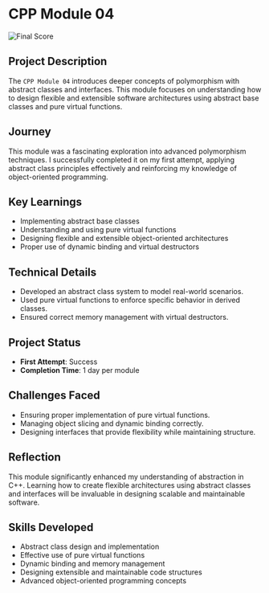 # CPP Module 04

![Final Score](https://i.ibb.co/fBtNwQS/image.png)

## Project Description
The `CPP Module 04` introduces deeper concepts of polymorphism with abstract classes and interfaces. This module focuses on understanding how to design flexible and extensible software architectures using abstract base classes and pure virtual functions.

## Journey
This module was a fascinating exploration into advanced polymorphism techniques. I successfully completed it on my first attempt, applying abstract class principles effectively and reinforcing my knowledge of object-oriented programming.

## Key Learnings
- Implementing abstract base classes
- Understanding and using pure virtual functions
- Designing flexible and extensible object-oriented architectures
- Proper use of dynamic binding and virtual destructors

## Technical Details
- Developed an abstract class system to model real-world scenarios.
- Used pure virtual functions to enforce specific behavior in derived classes.
- Ensured correct memory management with virtual destructors.

## Project Status
- **First Attempt**: Success
- **Completion Time**: 1 day per module

## Challenges Faced
- Ensuring proper implementation of pure virtual functions.
- Managing object slicing and dynamic binding correctly.
- Designing interfaces that provide flexibility while maintaining structure.

## Reflection
This module significantly enhanced my understanding of abstraction in C++. Learning how to create flexible architectures using abstract classes and interfaces will be invaluable in designing scalable and maintainable software.

## Skills Developed
- Abstract class design and implementation
- Effective use of pure virtual functions
- Dynamic binding and memory management
- Designing extensible and maintainable code structures
- Advanced object-oriented programming concepts
